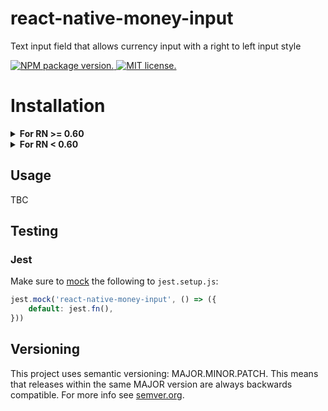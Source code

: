 # react-native-money-input
Text input field that allows currency input with a right to left input style

<a href="https://www.npmjs.org/package/react-native-money-input">
  <img src="https://badge.fury.io/js/react-native-money-input.svg" alt="NPM package version." />
</a>
<a href="https://github.com/react-native-community/react-native-money-input/blob/master/LICENSE">
  <img src="https://img.shields.io/badge/license-MIT-blue.svg" alt="MIT license." />
</a>


# Installation

<details>
  <summary><b>For RN >= 0.60</b></summary>

#### iOS
1. Configure pods (static or dynamic linking)
<details>
  <summary>Static Library ( Podfile has no use_frameworks! ) </summary>
Add following lines to your target in `Podfile`. Linking is not required in React Native 0.60 and above.

```ruby
pod 'React-RCTText', :path => '../node_modules/react-native/Libraries/Text', :modular_headers => true
```
</details>
<details>
  <summary>Dynamic Framework ( Podfile has use_frameworks! ) </summary>
Add following lines to your target in `Podfile` if it doesnt exist. Linking is not required in React Native 0.60 and above.

```
use_frameworks!
```
</details>

2. Run `pod install` in the `ios` directory.

#### Android

No need to do anything.

</details>

<details><summary><b>For RN < 0.60</b></summary>

### WARNING! This is no longer officially supported, these instructions are out of date and may no longer work, we recommend upgrading to a newer version of React Native.

### Link
```bash
react-native link react-native-money-input
```

**iOS only:** you have to drag and drop `InputMask.framework` to `Embedded Binaries` in General tab of Target

![](https://cdn-images-1.medium.com/max/2000/1*J0TPrRhkAKspVvv-JaZHjA.png)

### Manual installation

#### iOS

1. In XCode, in the project navigator, right click `Libraries` ➜ `Add Files to [your project's name]`
2. Go to `node_modules` ➜ `react-native-money-input` and add `RNMoneyInput.xcodeproj`
3. In XCode, in the project navigator, select your project. Add `libRNMoneyInput.a` to your project's `Build Phases` ➜ `Link Binary With Libraries`
4. Run your project (`Cmd+R`)

#### Android

1. Open up `android/app/src/main/java/[...]/MainActivity.java`
  - Add `import com.inkind.RNMoneyInput.RNMoneyInputPackage;` to the imports at the top of the file
  - Add `new RNMoneyInputPackage()` to the list returned by the `getPackages()` method
2. Append the following lines to `android/settings.gradle`:
  	```
  	include ':react-native-money-input'
  	project(':react-native-money-input').projectDir = new File(rootProject.projectDir, 	'../node_modules/react-native-money-input/android')
  	```
3. Insert the following lines inside the dependencies block in `android/app/build.gradle`:
  	```
      compile project(':react-native-money-input')
  	```
</details>

## Usage
TBC

## Testing

### Jest

Make sure to [mock](https://jestjs.io/docs/en/manual-mocks#mocking-node-modules) the following to `jest.setup.js`:
```javascript
jest.mock('react-native-money-input', () => ({
    default: jest.fn(),
}))
```

## Versioning

This project uses semantic versioning: MAJOR.MINOR.PATCH.
This means that releases within the same MAJOR version are always backwards compatible. For more info see [semver.org](http://semver.org/).
